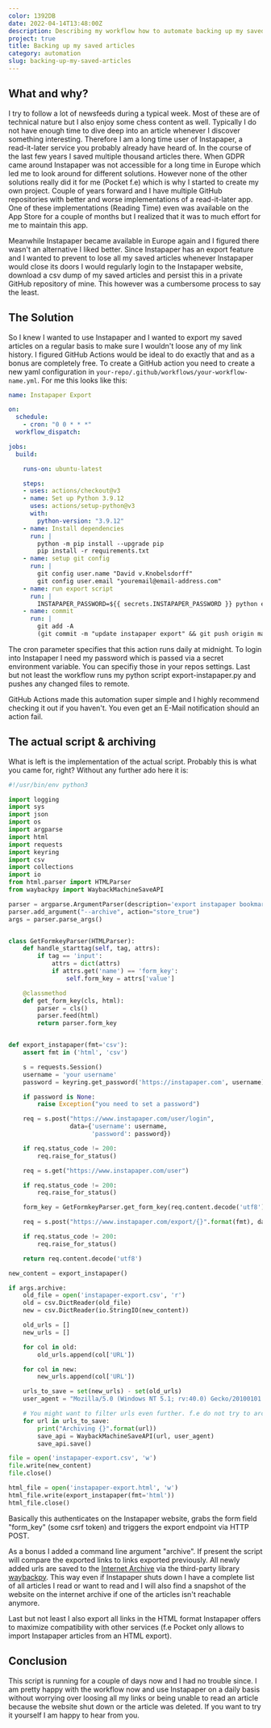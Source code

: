 ```yaml
---
color: 1392DB
date: 2022-04-14T13:48:00Z
description: Describing my workflow how to automate backing up my saved articles from Instapaper
project: true
title: Backing up my saved articles
category: automation
slug: backing-up-my-saved-articles
---
```


## What and why?


I try to follow a lot of newsfeeds during a typical week. Most of these are of technical nature but I also enjoy some chess content as well. Typically I do not have enough time to dive deep into an article whenever I discover something interesting. Therefore I am a long time user of Instapaper, a read-it-later service you probably already have heard of. In the course of the last few years I saved multiple thousand articles there. When GDPR came around Instapaper was not accessible for a long time in Europe which led me to look around for different solutions. However none of the other solutions really did it for me (Pocket f.e) which is why I started to create my own project. Couple of years forward and I have multiple GitHub repositories with better and worse implementations of a read-it-later app. One of these implementations (Reading Time) even was available on the App Store for a couple of months but I realized that it was to much effort for me to maintain this app. 


Meanwhile Instapaper became available in Europe again and I figured there wasn't an alternative I liked better. Since Instapaper has an export feature and I wanted to prevent to lose all my saved articles whenever Instapaper would close its doors I would regularly login to the Instapaper website, download a csv dump of my saved articles and persist this in a private GitHub repository of mine. This however was a cumbersome process to say the least. 

## The Solution


So I knew I wanted to use Instapaper and I wanted to export my saved articles on a regular basis to make sure I wouldn't loose any of my link history. I figured GitHub Actions would be ideal to do exactly that and as a bonus are completely free. To create a GitHub action you need to create a new yaml configuration in `your-repo/.github/workflows/your-workflow-name.yml`. For me this looks like this:


```yml
name: Instapaper Export

on:
  schedule:
    - cron: "0 0 * * *"
  workflow_dispatch:

jobs:
  build:

    runs-on: ubuntu-latest

    steps:
    - uses: actions/checkout@v3
    - name: Set up Python 3.9.12
      uses: actions/setup-python@v3
      with:
        python-version: "3.9.12"
    - name: Install dependencies
      run: |
        python -m pip install --upgrade pip
        pip install -r requirements.txt
    - name: setup git config
      run: |
        git config user.name "David v.Knobelsdorff"
        git config user.email "youremail@email-address.com"
    - name: run export script
      run: |
        INSTAPAPER_PASSWORD=${{ secrets.INSTAPAPER_PASSWORD }} python export-instapaper.py --archive
    - name: commit
      run: |
        git add -A
        (git commit -m "update instapaper export" && git push origin master) || echo "No changes to commit"
```


The cron parameter specifies that this action runs daily at midnight. To login into Instapaper I need my password which is passed via a secret environment variable. You can specifiy those in your repos settings. Last but not least the workflow runs my python script export-instapaper.py and pushes any changed files to remote.



GitHub Actions made this automation super simple and I highly recommend checking it out if you haven't. You even get an E-Mail notification should an action fail.

## The actual script & archiving


What is left is the implementation of the actual script. Probably this is what you came for, right?
Without any further ado here it is:


```python
#!/usr/bin/env python3

import logging
import sys
import json
import os
import argparse
import html
import requests
import keyring
import csv
import collections
import io
from html.parser import HTMLParser
from waybackpy import WaybackMachineSaveAPI

parser = argparse.ArgumentParser(description='export instapaper bookmarks')
parser.add_argument("--archive", action="store_true")
args = parser.parse_args()


class GetFormkeyParser(HTMLParser):
    def handle_starttag(self, tag, attrs):
        if tag == 'input':
            attrs = dict(attrs)
            if attrs.get('name') == 'form_key':
                self.form_key = attrs['value']

    @classmethod
    def get_form_key(cls, html):
        parser = cls()
        parser.feed(html)
        return parser.form_key


def export_instapaper(fmt='csv'):
    assert fmt in ('html', 'csv')

    s = requests.Session()
    username = 'your username'
    password = keyring.get_password('https://instapaper.com', username) or os.environ['INSTAPAPER_PASSWORD']

    if password is None:
        raise Exception("you need to set a password")

    req = s.post("https://www.instapaper.com/user/login",
                 data={'username': username,
                       'password': password})

    if req.status_code != 200:
        req.raise_for_status()

    req = s.get("https://www.instapaper.com/user")

    if req.status_code != 200:
        req.raise_for_status()

    form_key = GetFormkeyParser.get_form_key(req.content.decode('utf8'))

    req = s.post("https://www.instapaper.com/export/{}".format(fmt), data={'form_key':form_key})

    if req.status_code != 200:
        req.raise_for_status()

    return req.content.decode('utf8')

new_content = export_instapaper()

if args.archive:
    old_file = open('instapaper-export.csv', 'r')
    old = csv.DictReader(old_file)
    new = csv.DictReader(io.StringIO(new_content))

    old_urls = []
    new_urls = []

    for col in old:
        old_urls.append(col['URL'])

    for col in new:
        new_urls.append(col['URL'])

    urls_to_save = set(new_urls) - set(old_urls)
    user_agent = "Mozilla/5.0 (Windows NT 5.1; rv:40.0) Gecko/20100101 Firefox/40.0"

    # You might want to filter urls even further. f.e do not try to archive youtube urls
    for url in urls_to_save:
        print("Archiving {}".format(url))
        save_api = WaybackMachineSaveAPI(url, user_agent)
        save_api.save()

file = open('instapaper-export.csv', 'w')
file.write(new_content)
file.close()

html_file = open('instapaper-export.html', 'w')
html_file.write(export_instapaper(fmt='html'))
html_file.close()
```


Basically this authenticates on the Instapaper website, grabs the form field "form_key" (some csrf token) and triggers the export endpoint via HTTP POST. 


As a bonus I added a command line argument "archive". If present the script will compare the exported links to links exported previously. All newly added urls are saved to the [Internet Archive](https://archive.org) via the third-party library [waybackpy](https://github.com/akamhy/waybackpy). This way even if Instapaper shuts down I have a complete list of all articles I read or want to read and I will also find a snapshot of the website on the internet archive if one of the articles isn't reachable anymore.

Last but not least I also export all links in the HTML format Instapaper offers to maximize compatibility with other services (f.e Pocket only allows to import Instapaper articles from an HTML export).

## Conclusion


This script is running for a couple of days now and I had no trouble since. I am pretty happy with the workflow now and use Instapaper on a daily basis without worrying over loosing all my links or being unable to read an article because the website shut down or the article was deleted. If you want to try it yourself I am happy to hear from you. 
